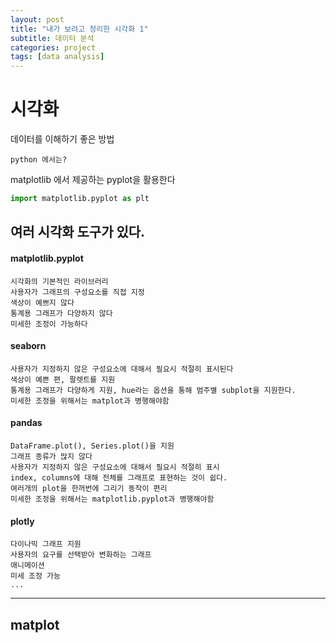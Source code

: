 ```yaml
---
layout: post
title: "내가 보려고 정리한 시각화 1"
subtitle: 데이터 분석
categories: project
tags: [data analysis]
---
```


# 시각화
데이터를 이해하기 좋은 방법

    python 에서는?
matplotlib 에서 제공하는 pyplot을 활용한다

```python
import matplotlib.pyplot as plt
```
## 여러 시각화 도구가 있다.

#### matplotlib.pyplot
    시각화의 기본적인 라이브러리
    사용자가 그래프의 구성요소를 직접 지정
    색상이 예쁘지 않다
    통계용 그래프가 다양하지 않다
    미세한 조정이 가능하다

#### seaborn    
    사용자가 지정하지 않은 구성요소에 대해서 필요시 적절히 표시된다
    색상이 예쁜 편, 팔렛트를 지원
    통계용 그래프가 다양하게 지원, hue라는 옵션을 통해 범주별 subplot을 지원한다.
    미세한 조정을 위해서는 matplot과 병행해야함

#### pandas
    DataFrame.plot(), Series.plot()을 지원
    그래프 종류가 많지 않다
    사용자가 지정하지 않은 구성요소에 대해서 필요시 적절히 표시
    index, columns에 대해 전체를 그래프로 표현하는 것이 쉽다.
    여러개의 plot을 한꺼번에 그리기 동작이 편리
    미세한 조정을 위해서는 matplotlib.pyplot과 병행해야함

#### plotly
    다이나믹 그래프 지원
    사용자의 요구를 선택받아 변화하는 그래프
    애니메이션
    미세 조정 가능
    ...
---
## matplot